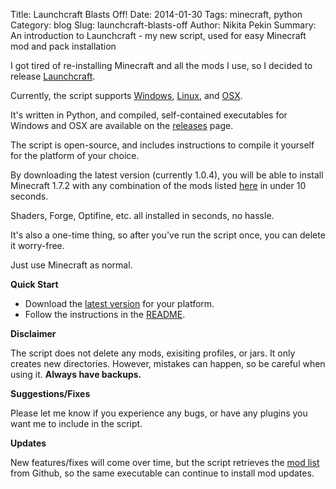 Title: Launchcraft Blasts Off!
Date: 2014-01-30
Tags: minecraft, python
Category: blog
Slug: launchcraft-blasts-off
Author: Nikita Pekin
Summary: An introduction to Launchcraft - my new script, used for easy Minecraft mod and pack installation

I got tired of re-installing Minecraft and all the mods I use, so I decided to release [Launchcraft](https://github.com/Indiv0/launchcraft).

Currently, the script supports [Windows](https://github.com/Indiv0/launchcraft/wiki/Windows---Running), [Linux](https://github.com/Indiv0/launchcraft/wiki/Linux), and [OSX]().

It's written in Python, and compiled, self-contained executables for Windows and OSX are available on the [releases](https://github.com/Indiv0/launchcraft/releases) page.

The script is open-source, and includes instructions to compile it yourself for the platform of your choice.

By downloading the latest version (currently 1.0.4), you will be able to install Minecraft 1.7.2 with any combination of the mods listed [here](https://raw.github.com/Indiv0/launchcraft/master/versions.json) in under 10 seconds.

Shaders, Forge, Optifine, etc. all installed in seconds, no hassle.

It's also a one-time thing, so after you've run the script once, you can delete it worry-free.

Just use Minecraft as normal.

**Quick Start**

* Download the [latest version](https://github.com/Indiv0/launchcraft/releases/) for your platform.
* Follow the instructions in the [README](https://github.com/Indiv0/launchcraft/blob/master/README.md).

**Disclaimer**

The script does not delete any mods, exisiting profiles, or jars. It only creates new directories. However, mistakes can happen, so be careful when using it. **Always have backups.**

**Suggestions/Fixes**

Please let me know if you experience any bugs, or have any plugins you want me to include in the script.

**Updates**

New features/fixes will come over time, but the script retrieves the [mod list](https://raw2.github.com/Indiv0/launchcraft/master/versions.json) from Github, so the same executable can continue to install mod updates.
